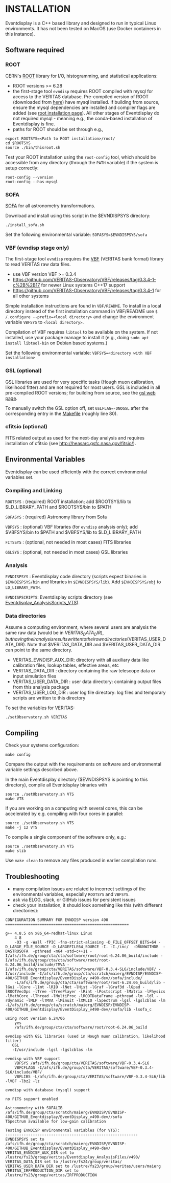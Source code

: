# INSTALLATION

Eventdisplay is a C++ based library and designed to run in typical Linux environments. It has not been tested on MacOS (use Docker containers in this instance).

## Software required

### ROOT

CERN's [ROOT](https://root.cern.ch/) library for I/O, histogramming, and statistical applications:

* ROOT versions >= 6.28
* the first-stage tool `evndisp` requires ROOT compiled with mysql for access to the VERITAS database. Pre-compiled version of ROOT (downloaded from [here](https://root.cern/install/)) have mysql installed. If building from source, ensure the mysql dependencies are installed and compiler flags are added (see [root installation page](https://root.cern/install/build_from_source/)). All other stages of Eventdisplay do not required mysql - meaning e.g., the conda-based installation of Eventdisplay is fine.
* paths for ROOT should be set through e.g.,

```console
export ROOTSYS=<Path to ROOT installation>/root/
cd $ROOTSYS
source ./bin/thisroot.sh
```

Test your ROOT installation using the `root-config` tool, which should be accessible from any directory (through the `PATH` variable) if the system is setup correctly:

```console
root-config --version
root-config --has-mysql
```

### SOFA

[SOFA](http://www.iausofa.org/current_C.html) for all astronometry transformations.

Download and install using this script in the $EVNDISPSYS directory:

```console
./install_sofa.sh
```

Set the following environmental variable: `SOFASYS=$EVNDISPSYS/sofa`

### VBF (evndisp stage only)

The first-stage tool `evndisp` requires the [VBF](https://github.com/VERITAS-Observatory/VBF) (VERITAS bank format) library to read VERITAS raw data files.

* use VBF version VBF >= 0.3.4
* https://github.com/VERITAS-Observatory/VBF/releases/tag/0.3.4-1-c%2B%2B17 for newer Linux systems C++17 support
* https://github.com/VERITAS-Observatory/VBF/releases/tag/0.3.4-1 for all other systems

Simple installation instructions are found in `VBF/README`. To install in a local directory instead of the first installation command in VBF/README use `$ /.configure --prefix=<local directory>` and change the environment variable `VBFSYS` to `<local directory>`.

Compilation of VBF requires `libtool` to be available on the system. If not installed, use your package manage to install it (e.g., doing `sudo apt install libtool-bin` on Debian based systems.)

Set the following environmental variable: `VBFSYS=<directory with VBF installation>`

### GSL (optional)

GSL libraries are used for very specific tasks (Hough muon calibration, likelihood fitter) and are not required for most users. GSL is included in all pre-compiled ROOT versions; for building from source, see the [gsl web page](http://www.gnu.org/software/gsl/).

To manually switch the GSL option off, set `GSLFLAG=-DNOGSL` after the corresponding entry in the [Makefile](./Makefile) (roughly line 80).

### cfitsio (optional)

FITS related output as used for the next-day analysis and requires installation of cfitsio (see http://heasarc.gsfc.nasa.gov/fitsio/).

## Environmental Variables

Eventdisplay can be used efficiently with the correct environmental variables set.

### Compiling and Linking

`ROOTSYS` :   (required) ROOT installation; add $ROOTSYS/lib to $LD_LIBRARY_PATH and $ROOTSYS/bin to $PATH

`SOFASYS` :    (required) Astronomy library from Sofa

`VBFSYS` :     (optional) VBF libraries (for `evndisp` analysis only); add $VBFSYS/bin to $PATH and $VBFSYS/lib to $LD_LIBRARY_PATH

`FITSSYS` :   (optional, not needed in most cases) FITS libraries

`GSLSYS` :    (optional, not needed in most cases) GSL libraries

### Analysis

`EVNDISPSYS` : Eventdisplay code directory (scripts expect binaries in `$EVNDISPSYS/bin` and libraries in `$EVNDISPSYS/lib`). Add `$EVNDISPSYS/obj` to `LD_LIBRARY_PATH`.

`EVNDISPSCRIPTS`: Eventdisplay scripts directory (see [Eventdisplay_AnalysisScripts_VTS](https://github.com/VERITAS-Observatory/Eventdisplay_AnalysisScripts_VTS)).

### Data directories

Assume a computing environment, where several users are analysis the same raw data
(would be in $VERITAS_DATA_DIR), but having their analysis results written to their own
directories ($VERITAS_USER_DATA_DIR).
Note that $VERITAS_DATA_DIR and $VERITAS_USER_DATA_DIR can point to the same directory.

* VERITAS_EVNDISP_AUX_DIR:  directory with all auxiliary data like calibration files, lookup tables, effective areas, etc
* VERITAS_DATA_DIR :        directory containing the raw telescope data or input simulation files
* VERITAS_USER_DATA_DIR :   user data directory: containing output files from this analysis package
* VERITAS_USER_LOG_DIR :    user log file directory: log files and temporary scripts are written to this directory

To set the variables for VERITAS:

```console
./setObservatory.sh VERITAS
```

## Compiling

Check your systems configuration:

```console
make config
```

Compare the output with the requirements on software and environmental variable settings described above.

In the main Eventdisplay directory ($EVNDISPSYS is pointing to this directory), compile all Eventdisplay binaries with

```console
source ./setObservatory.sh VTS
make VTS
```

If you are working on a computing with several cores, this can be accelerated by e.g. compiling with four cores in parallel:

```console
source ./setObservatory.sh VTS
make -j 12 VTS
```

To compile a single component of the software only, e.g.:

```console
source ./setObservatory.sh VTS
make slib
```

Use `make clean` to remove any files produced in earlier compilation runs.

## Troubleshooting

* many compilation issues are related to incorrect settings of the environmental variables, especially `ROOTSYS` and `VBFSYS`.
* ask via ELOG, slack, or GitHub issues for persistent issues
* check your installation, it should look something like this (with different directories):

```console
CONFIGURATION SUMMARY FOR EVNDISP version 490
======================================================

g++ 4.8.5 on x86_64-redhat-linux Linux
    4 8
    -O3 -g -Wall -fPIC -fno-strict-aliasing -D_FILE_OFFSET_BITS=64 -D_LARGE_FILE_SOURCE -D_LARGEFILE64_SOURCE -I. -I./inc/  -DRUNWITHDB  -DASTROSOFA  -pthread -m64 -std=c++11 -I/afs/ifh.de/group/cta/cta/software/root/root-6.24.06_build/include -I/afs/ifh.de/group/cta/cta/software/root/root-6.24.06_build/include/TMVA -I/afs/ifh.de/group/cta/VERITAS/software/VBF-0.3.4-SL6/include/VBF/ -I/usr/include -I/afs/ifh.de/group/cta/scratch/maierg/EVNDISP/EVNDISP-400/GITHUB_Eventdisplay/EventDisplay_v490-dev//sofa/include/
    -L/afs/ifh.de/group/cta/cta/software/root/root-6.24.06_build/lib -lGui -lCore -lImt -lRIO -lNet -lHist -lGraf -lGraf3d -lGpad -lROOTVecOps -lTree -lTreePlayer -lRint -lPostscript -lMatrix -lPhysics -lMathCore -lThread -lMultiProc -lROOTDataFrame -pthread -lm -ldl -rdynamic -lMLP -lTMVA -lMinuit -lXMLIO -lSpectrum -lgsl -lgslcblas -lm -L/afs/ifh.de/group/cta/scratch/maierg/EVNDISP/EVNDISP-400/GITHUB_Eventdisplay/EventDisplay_v490-dev//sofa/lib -lsofa_c

using root version 6.24/06
    yes
    /afs/ifh.de/group/cta/cta/software/root/root-6.24.06_build

evndisp with GSL libraries (used in Hough muon calibration, likelihood fitter)
   GSL
   -I/usr/include -lgsl -lgslcblas -lm

evndisp with VBF support
    VBFSYS /afs/ifh.de/group/cta/VERITAS/software/VBF-0.3.4-SL6
    VBFCFLAGS -I/afs/ifh.de/group/cta/VERITAS/software/VBF-0.3.4-SL6/include/VBF/
    VBFLIBS -L/afs/ifh.de/group/cta/VERITAS/software/VBF-0.3.4-SL6/lib   -lVBF -lbz2 -lz

evndisp with database (mysql) support

no FITS support enabled

Astronometry with SOFALIB /afs/ifh.de/group/cta/scratch/maierg/EVNDISP/EVNDISP-400/GITHUB_Eventdisplay/EventDisplay_v490-dev//sofa
TSpectrum available for low-gain calibration

Testing EVNDISP environmental variables (for VTS):
----------------------------------------------------------
EVNDISPSYS set to /afs/ifh.de/group/cta/scratch/maierg/EVNDISP/EVNDISP-400/GITHUB_Eventdisplay/EventDisplay_v490-dev/
VERITAS_EVNDISP_AUX_DIR set to /lustre/fs23/group/veritas/Eventdisplay_AnalysisFiles/v490/
VERITAS_DATA_DIR set to /lustre/fs24/group/veritas/
VERITAS_USER_DATA_DIR set to /lustre/fs23/group/veritas/users/maierg
VERITAS_IRFPRODUCTION_DIR set to /lustre/fs23/group/veritas/IRFPRODUCTION
```
